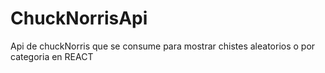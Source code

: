 # ChuckNorrisApi
 Api de chuckNorris que se consume para mostrar chistes aleatorios o por categoria en REACT
